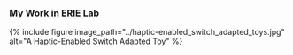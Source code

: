 <h3>My Work in ERIE Lab</h3>

<style>
    .image-overlay-container {
    position: relative;
    display: inline-block;
  }
  
  .image-overlay-container img {
    width: 100%; /* Ensure the image scales properly */
    height: auto;
    display: block;
  }
  
  .image-overlay-container .overlay-text {
    position: absolute;
    top: 50%;
    left: 50%;
    transform: translate(-50%, -50%);
    color: white;
    text-align: center;
    opacity: 0;
    background: rgba(0, 0, 0, 0.5); /* Optional dark overlay for better text visibility */
    padding: 10px;
    border-radius: 10px;
    transition: opacity 0.3s ease;
  }
  
  .image-overlay-container:hover .overlay-text {
    opacity: 1; /* Text becomes visible on hover */
  }
</style>

<div class="image-overlay-container">
  {% include figure image_path="../haptic-enabled_switch_adapted_toys.jpg" alt="A Haptic-Enabled Switch Adapted Toy" %}
  <div class="overlay-text">
    Haptic-Enabled Switch Adapted Toys
  </div>
</div>